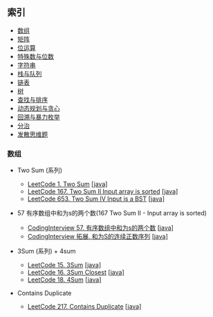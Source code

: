 ## 索引

- [数组](#数组)
- [矩阵](#矩阵)
- [位运算](#位运算)
- [特殊数与位数](#特殊数与位数)
- [字符串](#字符串)
- [栈与队列](#栈与队列)
- [链表](#链表)
- [树](#树)
- [查找与排序](#查找与排序)
- [动态规划与贪心](#动态规划与贪心)
- [回溯与暴力枚举](#回溯与暴力枚举)
- [分治](#分治)
- [发散思维题](#发散思维题)

### 数组

- Two Sum (系列)
    - [LeetCode 1. Two Sum](https://leetcode-cn.com/problems/two-sum/) [[java]](https://github.com/A11Might/leetcode/blob/master/src/lc001.java)
    - [LeetCode 167. Two Sum II Input array is sorted](https://leetcode-cn.com/problems/two-sum-ii-input-array-is-sorted/) [[java]](https://github.com/A11Might/leetcode/blob/master/src/lc167.java)
    - [LeetCode 653. Two Sum IV Input is a BST](https://leetcode-cn.com/problems/two-sum-iv-input-is-a-bst/) [[java]](https://github.com/A11Might/leetcode/blob/master/src/lc653.java)
    
- 57 有序数组中和为s的两个数(167 Two Sum II - Input array is sorted)
    - [CodingInterview 57. 有序数组中和为s的两个数](https://www.nowcoder.com/practice/390da4f7a00f44bea7c2f3d19491311b?tpId=13&tqId=11195&tPage=3&rp=3&ru=/ta/coding-interviews&qru=/ta/coding-interviews/question-ranking) [[java]](https://github.com/A11Might/codingInterview/blob/master/code/offer57.java)
    - [CodingInterview 拓展. 和为S的连续正数序列](https://www.nowcoder.com/practice/c451a3fd84b64cb19485dad758a55ebe?tpId=13&tqId=11194&tPage=3&rp=3&ru=/ta/coding-interviews&qru=/ta/coding-interviews/question-ranking) [[java]](https://github.com/A11Might/codingInterview/blob/master/code/offer572.java)
    
- 3Sum (系列) + 4sum
    - [LeetCode 15. 3Sum](https://leetcode-cn.com/problems/3sum/) [[java]](https://github.com/A11Might/leetcode/blob/master/src/lc015.java)
    - [LeetCode 16. 3Sum Closest](https://leetcode-cn.com/problems/3sum-closest/) [[java]](https://github.com/A11Might/leetcode/blob/master/src/lc016.java)
    - [LeetCode 18. 4Sum](https://leetcode-cn.com/problems/4sum/) [[java]](https://github.com/A11Might/leetcode/blob/master/src/lc018.java)
    
- Contains Duplicate
    - [LeetCode 217. Contains Duplicate](https://leetcode-cn.com/problems/contains-duplicate/) [[java]](https://github.com/A11Might/leetcode/blob/master/src/lc217.java)